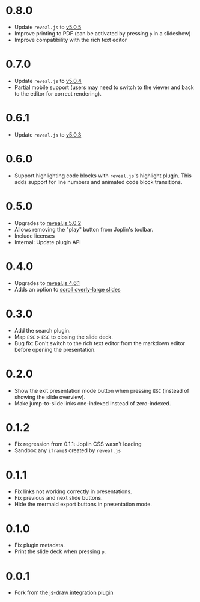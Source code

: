 # 0.8.0
 - Update `reveal.js` to [v5.0.5](https://github.com/hakimel/reveal.js/releases/tag/5.0.5)
 - Improve printing to PDF (can be activated by pressing `p` in a slideshow)
 - Improve compatibility with the rich text editor


# 0.7.0
 - Update `reveal.js` to [v5.0.4](https://github.com/hakimel/reveal.js/releases/tag/5.0.4)
 - Partial mobile support (users may need to switch to the viewer and back to the editor for correct rendering).

# 0.6.1
 - Update `reveal.js` to [v5.0.3](https://github.com/hakimel/reveal.js/releases/tag/5.0.3)

# 0.6.0
 - Support highlighting code blocks with `reveal.js`'s highlight plugin. This adds support for line numbers and animated code block transitions.

# 0.5.0
 - Upgrades to [reveal.js 5.0.2](https://github.com/hakimel/reveal.js/releases/tag/5.0.2)
 - Allows removing the "play" button from Joplin's toolbar.
 - Include licenses
 - Internal: Update plugin API

# 0.4.0
 - Upgrades to [reveal.js 4.6.1](https://github.com/hakimel/reveal.js/releases/tag/4.6.1)
 - Adds an option to [scroll overly-large slides](https://discourse.joplinapp.org/t/advanced-slides-plugin/31210/10)

# 0.3.0
 - Add the search plugin.
 - Map `ESC` > `ESC` to closing the slide deck.
 - Bug fix: Don't switch to the rich text editor from the markdown editor before opening the presentation.

# 0.2.0
 - Show the exit presentation mode button when pressing `ESC` (instead of showing the slide overview).
 - Make jump-to-slide links one-indexed instead of zero-indexed.

# 0.1.2
 - Fix regression from 0.1.1: Joplin CSS wasn't loading
 - Sandbox any `iframe`s created by `reveal.js`

# 0.1.1
 - Fix links not working correctly in presentations.
 - Fix previous and next slide buttons.
 - Hide the mermaid export buttons in presentation mode.

# 0.1.0
 - Fix plugin metadata.
 - Print the slide deck when pressing `p`.

# 0.0.1
 - Fork from [the js-draw integration plugin](https://github.com/personalizedrefrigerator/joplin-plugin-freehand-drawing)
